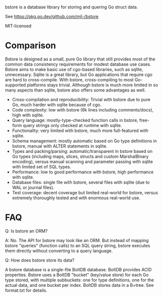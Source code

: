bstore is a database library for storing and quering Go struct data.

See https://pkg.go.dev/github.com/mjl-/bstore

MIT-licensed

# Comparison

Bstore is designed as a small, pure Go library that still provides most of the
common data consistency requirements for modest database use cases. Bstore aims
to make basic use of cgo-based libraries, such as sqlite, unnecessary.  Sqlite
is a great library, but Go applications that require cgo are hard to
cross-compile. With bstore, cross-compiling to most Go-supported platforms
stays trivial. Although bstore is much more limited in so many aspects than
sqlite, bstore also offers some advantages as well.

- Cross-compilation and reproducibility: Trivial with bstore due to pure Go,
  much harder with sqlite because of cgo.
- Code complexity: low with bstore (6k lines including comments/docs), high
  with sqlite.
- Query language: mostly-type-checked function calls in bstore, free-form query
  strings only checked at runtime with sqlite.
- Functionality: very limited with bstore, much more full-featured with sqlite.
- Schema management: mostly automatic based on Go type definitions in bstore,
  manual with ALTER statements in sqlite.
- Types and packing/parsing: automatic/transparent in bstore based on Go types
  (including maps, slices, structs and custom MarshalBinary encoding), versus
  manual scanning and parameter passing with sqlite with limited set of SQL
  types.
- Performance: low to good performance with bstore, high performance with
  sqlite.
- Database files: single file with bstore, several files with sqlite (due to
  WAL or journal files).
- Test coverage: decent coverage but limited real-world for bstore, versus
  extremely thoroughly tested and with enormous real-world use.

# FAQ

Q: Is bstore an ORM?

A: No. The API for bstore may look like an ORM. But instead of mapping bstore
"queries" (function calls) to an SQL query string, bstore executes them
directly without converting to a query language.

Q: How does bstore store its data?

A bstore database is a single-file BoltDB database. BoltDB provides ACID
properties. Bstore uses a BoltDB "bucket" (key/value store) for each Go type
stored, with multiple subbuckets: one for type definitions, one for the actual
data, and one bucket per index. BoltDB stores data in a B+tree. See format.txt
for details.
